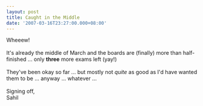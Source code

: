 ```yaml
---
layout: post
title: Caught in the Middle
date: '2007-03-16T23:27:00.000+08:00'
---
```


Wheeew!<br /><br />It's already the middle of March and the boards are (finally) more than half-finished ... only <span style="font-weight: bold;">three</span> more exams left (yay!)<br /><br />They've been okay so far ... but mostly not <span style="font-style: italic;">quite </span>as good as I'd have wanted them to be ... anyway ... whatever ...<br /><br />Signing off,<br />Sahil